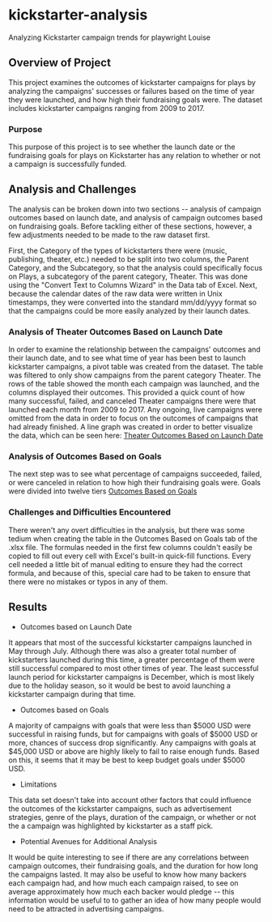 # kickstarter-analysis
Analyzing Kickstarter campaign trends for playwright Louise

## Overview of Project
This project examines the outcomes of kickstarter campaigns for plays by analyzing the campaigns' successes or failures based on the time of year they were launched, and how high their fundraising goals were. The dataset includes kickstarter campaigns ranging from 2009 to 2017.

### Purpose
This purpose of this project is to see whether the launch date or the fundraising goals for plays on Kickstarter has any relation to whether or not a campaign is successfully funded.

## Analysis and Challenges
The analysis can be broken down into two sections -- analysis of campaign outcomes based on launch date, and analysis of campaign outcomes based on fundraising goals. Before tackling either of these sections, however, a few adjustments needed to be made to the raw dataset first.

First, the Category of the types of kickstarters there were (music, publishing, theater, etc.) needed to be split into two columns, the Parent Category, and the Subcategory, so that the analysis could specifically focus on Plays, a subcategory of the parent category, Theater. This was done using the "Convert Text to Columns Wizard" in the Data tab of Excel. Next, because the calendar dates of the raw data were written in Unix timestamps, they were converted into the standard mm/dd/yyyy format so that the campaigns could be more easily analyzed by their launch dates.

### Analysis of Theater Outcomes Based on Launch Date
In order to examine the relationship between the campaigns' outcomes and their launch date, and to see what time of year has been best to launch kickstarter campaigns, a pivot table was created from the dataset. The table was filtered to only show campaigns from the parent category Theater. The rows of the table showed the month each campaign was launched, and the columns displayed their outcomes. This provided a quick count of how many successful, failed, and canceled Theater campaigns there were that launched each month from 2009 to 2017. Any ongoing, live campaigns were omitted from the data in order to focus on the outcomes of campaigns that had already finished. A line graph was created in order to better visualize the data, which can be seen here: [Theater Outcomes Based on Launch Date](https://github.com/arlenawu/kickstarter-analysis/blob/main/Resources/Outcomes_vs_Goals.png)

### Analysis of Outcomes Based on Goals
The next step was to see what percentage of campaigns succeeded, failed, or were canceled in relation to how high their fundraising goals were. Goals were divided into twelve tiers
[Outcomes Based on Goals](Resources/Theater_Outcomes_vs_Launch.png)

### Challenges and Difficulties Encountered
There weren't any overt difficulties in the analysis, but there was some tedium when creating the table in the Outcomes Based on Goals tab of the .xlsx file. The formulas needed in the first few columns couldn't easily be copied to fill out every cell with Excel's built-in quick-fill functions. Every cell needed a little bit of manual editing to ensure they had the correct formula, and because of this, special care had to be taken to ensure that there were no mistakes or typos in any of them.

## Results

- Outcomes based on Launch Date

It appears that most of the successful kickstarter campaigns launched in May through July. Although there was also a greater total number of kickstarters launched during this time, a greater percentage of them were still successful compared to most other times of year. The least successful launch period for kickstarter campaigns is December, which is most likely due to the holiday season, so it would be best to avoid launching a kickstarter campaign during that time.

- Outcomes based on Goals

A majority of campaigns with goals that were less than $5000 USD were successful in raising funds, but for campaigns with goals of $5000 USD or more, chances of success drop significantly. Any campaigns with goals at $45,000 USD or above are highly likely to fail to raise enough funds. Based on this, it seems that it may be best to keep budget goals under $5000 USD.

- Limitations

This data set doesn't take into account other factors that could influence the outcomes of the kickstarter campaigns, such as advertisement strategies, genre of the plays, duration of the campaign, or whether or not the a campaign was highlighted by kickstarter as a staff pick.

- Potential Avenues for Additional Analysis

It would be quite interesting to see if there are any correlations between campaign outcomes, their fundraising goals, and the duration for how long the campaigns lasted. It may also be useful to know how many backers each campaign had, and how much each campaign raised, to see on average approximately how much each backer would pledge -- this information would be useful to to gather an idea of how many people would need to be attracted in advertising campaigns.
